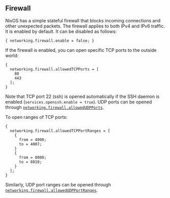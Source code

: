 ## Firewall

NixOS has a simple stateful firewall that blocks incoming connections and other unexpected packets. The firewall applies to both IPv4 and IPv6 traffic. It is enabled by default. It can be disabled as follows:

```programlisting
{ networking.firewall.enable = false; }
```

If the firewall is enabled, you can open specific TCP ports to the outside world:

```programlisting
{
  networking.firewall.allowedTCPPorts = [
    80
    443
  ];
}
```

Note that TCP port 22 (ssh) is opened automatically if the SSH daemon is enabled (`services.openssh.enable = true`). UDP ports can be opened through [`networking.firewall.allowedUDPPorts`](options.html#opt-networking.firewall.allowedUDPPorts).

To open ranges of TCP ports:

```programlisting
{
  networking.firewall.allowedTCPPortRanges = [
    {
      from = 4000;
      to = 4007;
    }
    {
      from = 8000;
      to = 8010;
    }
  ];
}
```

Similarly, UDP port ranges can be opened through [`networking.firewall.allowedUDPPortRanges`](options.html#opt-networking.firewall.allowedUDPPortRanges).
